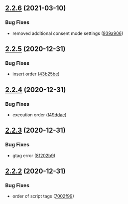## [2.2.6](https://github.com/alinemorelli/react-gtm/compare/v2.2.5...v2.2.6) (2021-03-10)


### Bug Fixes

* removed additional consent mode settings ([939a906](https://github.com/alinemorelli/react-gtm/commit/939a906ff96ed5b499338ab661dc2d4d5ef17490))



## [2.2.5](https://github.com/alinemorelli/react-gtm/compare/v2.2.4...v2.2.5) (2020-12-31)


### Bug Fixes

* insert order ([43b25be](https://github.com/alinemorelli/react-gtm/commit/43b25be0241ecfdd300a284da5143628f160f3d5))



## [2.2.4](https://github.com/alinemorelli/react-gtm/compare/v2.2.3...v2.2.4) (2020-12-31)


### Bug Fixes

* execution order ([f49ddae](https://github.com/alinemorelli/react-gtm/commit/f49ddaef296acfb4fb02e9bd380f9b973b63cf35))



## [2.2.3](https://github.com/alinemorelli/react-gtm/compare/v2.2.2...v2.2.3) (2020-12-31)


### Bug Fixes

* gtag error ([8f202b9](https://github.com/alinemorelli/react-gtm/commit/8f202b930fabf35497b8d76c78d20fd5f4665586))



## [2.2.2](https://github.com/alinemorelli/react-gtm/compare/v2.2.1...v2.2.2) (2020-12-31)


### Bug Fixes

* order of script tags ([7002f99](https://github.com/alinemorelli/react-gtm/commit/7002f99692689782a7eee90202829e207ce13516))



